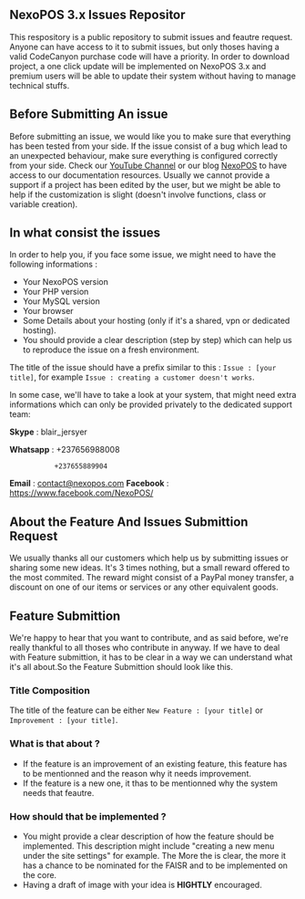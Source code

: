 ## NexoPOS 3.x Issues Repositor
This respository is a public repository to submit issues and feautre request. Anyone can have access to it to submit issues, but only thoses having a valid CodeCanyon purchase code will have a priority. In order to download project, a one click update will be implemented on NexoPOS 3.x and premium users will be able to update their system without having to manage technical stuffs.

## Before Submitting An issue
Before submitting an issue, we would like you to make sure that everything has been tested from your side. If the issue consist of a bug which lead to an unexpected behaviour, make sure everything is configured correctly from your side. Check our [YouTube Channel](https://www.youtube.com/channel/UCDmcyd-62pnlLf5AuCt6aHA?view_as=subscriber) or our blog [NexoPOS](https://nexopos.com) to have access to our documentation resources. 
Usually we cannot provide a support if a project has been edited by the user, but we might be able to help if the customization is slight (doesn't involve functions, class or variable creation).

## In what consist the issues
In order to help you, if you face some issue, we might need to have the following informations : 

- Your NexoPOS version
- Your PHP version
- Your MySQL version
- Your browser
- Some Details about your hosting (only if it's a shared, vpn or dedicated hosting).
- You should provide a clear description (step by step) which can help us to reproduce the issue on a fresh environment.

The title of the issue should have a prefix similar to this : `Issue : [your title]`, for example `Issue : creating a customer doesn't works`.

In some case, we'll have to take a look at your system, that might need extra informations which can only be provided privately to the dedicated support team:

**Skype** : blair_jersyer

**Whatsapp** : +237656988008

               +237655889904
           
**Email** : contact@nexopos.com
**Facebook** : https://www.facebook.com/NexoPOS/

## About the Feature And Issues Submittion Request
We usually thanks all our customers which help us by submitting issues or sharing some new ideas. It's 3 times nothing, but a small reward offered to the most commited. The reward might consist of a PayPal money transfer, a discount on one of our items or services or any other equivalent goods.

## Feature Submittion
We're happy to hear that you want to contribute, and as said before, we're really thankful to all thoses who contribute in anyway. If we have to deal with Feature submittion, it has to be clear in a way we can understand what it's all about.So the Feature Submittion should look like this.

### Title Composition
The title of the feature can be either `New Feature : [your title]` or `Improvement : [your title]`.

### What is that about ?
- If the feature is an improvement of an existing feature, this feature has to be mentionned and the reason why it needs improvement.
- If the feature is a new one, it thas to be mentionned why the system needs that feautre.

### How should that be implemented ?
- You might provide a clear description of how the feature should be implemented. This description might include "creating a new menu under the site settings" for example. The More the is clear, the more it has a chance to be nominated for the FAISR and to be implemented on the core.
- Having a draft of image with your idea is **HIGHTLY** encouraged.
